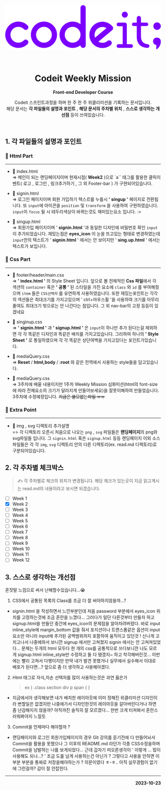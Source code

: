 <img src='./img/README.md/codeit.png'>
<br>
<br>
<br>

<h1 style="text-align: center;">Codeit Weekly Mission</h1>
<p style="text-align: center;"><b>Front-end Developer Course</b></p>
<p style="text-align: center;">Codeit 스프린트과정을 하며 한 주 한 주 위클리미션을 기록하는  문서입니다.<br> 해당 문서는 <b>각 파일들의 설명과 포인트</b> , <b>해당 문서의 주차별 위치</b> , <b>스스로 생각하는 개선점</b> 등이 쓰여있습니다. </p>
<br>

## 1. 각 파일들의 설명과 포인트

### 🚀 Html Part

<hr>

- 👀 index.html  
  => 메인이 되는 랜딩페이지이며 현재시점( **Week2** )으로 `a`` 태그를 활용한 클릭이벤트( 로고 , 로그인 , 링크추가하기 , 그 외 Footer-bar ) 가 구현되어있습니다.
- 👀 signin.html  
  => 로그인 페이지이며 회원 가입하기 텍스르를 누를시 **' singup '** 페이지로 전환됩니다. 또 `input`에 아이콘을 `position` 및 `transform` 을 사용하여 구현하였습니다. `input`이 `focus` 될 시 테두리색상이 바뀌는것도 재미있는요소 입니다. :>

- 👀 singup.html  
  => 회원가입 페이지이며 ' **signin.html** '과 동일한 디자인에 비밀번호 확인 `input`이 추가되었습니다. 재밌는점은 **eyes_icon** 이 눈을 뜨고있는 형태로 변경하였는데 `input`안의 텍스트가 ' **signin.html** ' 에서는 안 보이지만 ' **sing.up.html** ' 에서는 텍스트가 보입니다.

### 🚀 Css Part

<hr>

- 👀 footer/header/main.css  
  => **' index.html '** 의 Style Sheet 입니다. 앞으로 볼 전체적인 **Css 파일**에서 각 섹션의 `container` 혹은 **' 공통 '** 된 스타일을 가진 요소에 `class` 와 `id` 를 부여해줬으며 `item` 들은 `CSS선택자` 를 유연하게 사용하였습니다. 또한 재밌는포인트는 각각의 섹션들은 최대크기를 가지고있으며 ' ctrl+마우스휠 '을 사용하여 크기를 아무리 줄여도 최대크기 밖으로는 안 나간다는 점입니다. 그 외 nav-bar의 고정 등등이 있겠네요

- 👀 singinup.css  
  => **' signin.html '** 과 **' signup.html '** 은 `input`이 하나만 추가 된다는걸 제외하면 각 각 똑같은 디자인과 똑같은 배치를 가지고있습니다. 그리하여 하나의 **' Style Sheet '** 로 통일하였으며 각 각 똑같은 상단여백을 가지고있다는 포인트가있습니다.

- 👀 mediaQuery.css  
  => **Reset** / **html,body** / **:root** 와 같은 전역에서 사용하는 style들을 담고있습니다.

- 👀 mediaQuery.css  
  => 3주차에 배울 내용이지만 1주차 Weekly Mission 심화미션(html의 font-size에 따라 전체요소의 크기가 달라지게 만들어보세요)을 잘못이해하여 만들었습니다. 3주차에 수정예정입니다. ~~지금은 쓸모없는파일 ㅠㅠ~~

### 🚀 Extra Point

<hr>

- 👀 img , svg 디렉토리 추가설명  
  => 각 디렉토리 오픈시 처음으로 나오는 `png` , `svg` 파일들은 **랜딩페이지**의 png와 svg파일들 입니다. 그 `signin.html` 혹은 `signup.html` 등등 랜딩페이지 이외 소스파일들은 각 각 `img`, `svg` 디렉토리 안의 다른 디렉토리(ex. read.md 디렉토리)로 구분되어있습니다.

## 2. 각 주차별 체크박스

> ✍️ 각 주차별로 체크의 위치가 변경됩니다. 해당 체크가 있는곳이 지금 읽고계시는 read.md의 내용이라고 보시면 되겠습니다.

- [ ] Week 1
- [x] Week 2
- [ ] Week 3
- [ ] Week 4
- [ ] Week 5
- [ ] Week 6
- [ ] Week 7
- [ ] Week 8
- [ ] Week 9
- [ ] Week 10
- [ ] Week 11
- [ ] Week 12

## 3. 스스로 생각하는 개선점

혼잣말 느낌으로 써서 난해할수있습니다...😭

1. CSS에서 공통된 목록의 Class를 조금 더 잘 써야하지않을까...?

- signin.html 을 작성하면서 느낀부분인데 처음 password 부분에서 eyes_icon 위치를 고정하는것에 조금 혼란을 느꼈다... 그러다가 일단 다른것부터 만들자 하고 signup.html을 만들던 중간에 eyes_icon의 문제점을 알아차려버렸다. 바로 input inline_style에 margin_bottom 값을 줘서 포지션이나 트랜스폼같은 옵션이 input요소만 아니라 input에 추가된 공백범위까지 포함하여 움직이고 있던것 ! 신나게 고치고나서 나중에와서 보니깐 signup 에서만 고쳐졌지 signin 에서는 안 고쳐져있었다... 문제는 두개의 html 모두다 한 개의 css를 공통적으로 쓰다보니깐 나도 모르게 signup.html inline_style만 수정하고 둘 다 됐겠지~ 하고 착각해버린것... 이번에는 빨리 고쳐서 다행이지만 만약 내가 발견 못했거나 실무에서 실수해서 이대로 배포가 된다면...? 앞으로 좀 더 생각하고 사용해야겠다.

2. Html 태그로 자식,자손 선택자를 많이 사용하는것은 과연 옳은가
   > ex ) .class section div p span { }

- 지금에서야 생각해보면 내가 배치한 레이아웃에 이미 정해진 위클리미션 디자인이라 변할일은 없겠지만 나중에가서 디자인한것의 레이아웃을 갈아버린다거나 하면 좀 난감해지지 않을까? 아직까진 솔직히 잘 모르겠다... 한번 크게 터져봐서 혼란스러워봐야지 느낄듯

3. Commit을 언제마다 해야할까 ?

- 랜딩페이지와 로그인 회원가입페이지의 경우 Git 강의를 듣기전에 다 만들어놔서 Commit을 활용을 못했으나 그 이후의 README.md 라던가 각종 CSS수정을하며 Commit을 남발하는 나를 보게되었다... 근데 갑자기 떠오른생각이 ' 이렇게 ... 많이 사용해도 되나...? '
  조금 도를 넘게 사용하는건 아닌가 ? 그렇다고 사용을 안하면 이 부분 부분을 통짜로 저장을해야하는가 ? 의문이였다 ㅎ-ㅎ.. 아직
  실무경험이 없기에 그런걸까? 감이 잘 안잡힌다.

<hr>
<p style="text-align: right;"><b>2023-10-23</b></p>
